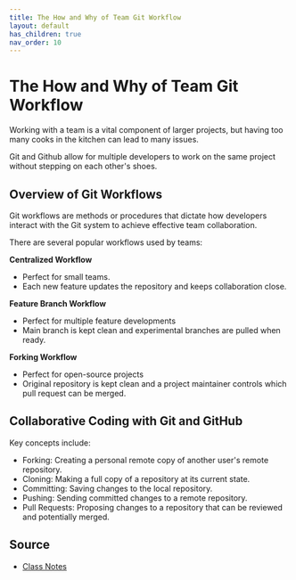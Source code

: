 ```yaml
---
title: The How and Why of Team Git Workflow
layout: default
has_children: true
nav_order: 10
---
```


# The How and Why of Team Git Workflow

Working with a team is a vital component of larger projects, but having too many cooks in the kitchen can lead to many issues.

Git and Github allow for multiple developers to work on the same project without stepping on each other's shoes.

## Overview of Git Workflows

Git workflows are methods or procedures that dictate how developers interact with the Git system to achieve effective team collaboration.

There are several popular workflows used by teams:

**Centralized Workflow**
- Perfect for small teams.
- Each new feature updates the repository and keeps collaboration close.

**Feature Branch Workflow**
- Perfect for multiple feature developments
- Main branch is kept clean and experimental branches are pulled when ready.

**Forking Workflow**
- Perfect for open-source projects
- Original repository is kept clean and a project maintainer controls which pull request can be merged.

## Collaborative Coding with Git and GitHub

Key concepts include:

- Forking: Creating a personal remote copy of another user's remote repository.
- Cloning: Making a full copy of a repository at its current state.
- Committing: Saving changes to the local repository.
- Pushing: Sending committed changes to a remote repository.
- Pull Requests: Proposing changes to a repository that can be reviewed and potentially merged.

## Source

- [Class Notes](https://stungeye.github.io/Software-Development-And-Documentation-1/03-git-team-collaboration/index.html)

